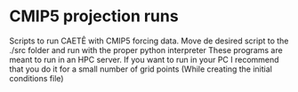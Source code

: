 # CMIP5 projection runs

Scripts to run CAETÊ with CMIP5 forcing data.
Move de desired script to the ./src folder and run with the proper python interpreter
These programs are meant to run in an HPC server.
If you want to run in your PC I recommend that you do it for a small number of grid points (While creating the initial conditions file)
